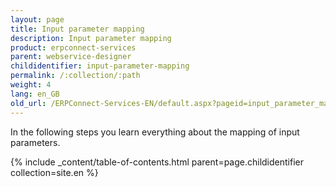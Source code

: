 ```yaml
---
layout: page
title: Input parameter mapping
description: Input parameter mapping
product: erpconnect-services
parent: webservice-designer
childidentifier: input-parameter-mapping
permalink: /:collection/:path
weight: 4
lang: en_GB
old_url: /ERPConnect-Services-EN/default.aspx?pageid=input_parameter_mapping_
---
```


In the following steps you learn everything about the mapping of input parameters.

{% include _content/table-of-contents.html parent=page.childidentifier collection=site.en %}
